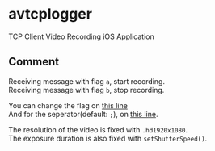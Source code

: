 # avtcplogger
TCP Client Video Recording iOS Application

## Comment
Receiving message with flag `a`, start recording.\
Receiving message with flag `b`, stop recording.

You can change the flag on [this line]([github.com/sejun-ahn](https://github.com/sejun-ahn/avtcplogger/blob/db1ef66c093dbd21049fa5f84ef895617ecf5aa5/avtcplogger/View/ContentView.swift#L38))\
And for the seperator(default: `;`), on [this line](https://github.com/sejun-ahn/avtcplogger/blob/db1ef66c093dbd21049fa5f84ef895617ecf5aa5/avtcplogger/Manager/SocketManager.swift#L177).

The resolution of the video is fixed with `.hd1920x1080`.\
The exposure duration is also fixed with `setShutterSpeed()`.
